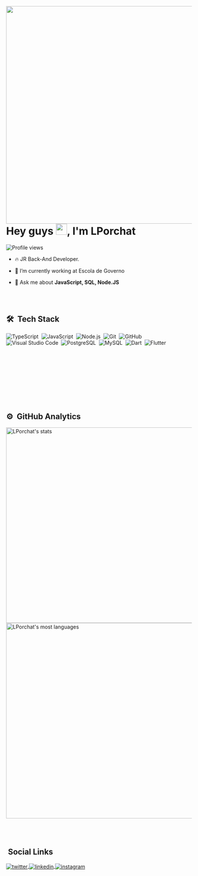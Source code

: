 
<img align="right" height="590em" src="https://raw.githubusercontent.com/gist/Lporchat/c611e31be4d4e9047595f97ec0181d04/raw/d91e78d17466f86d3d2ccbb17db9a8327184cf8d/githubCard.svg"/>
<h1 align="left">Hey guys <img src="https://raw.githubusercontent.com/kaueMarques/kaueMarques/master/hi.gif" width="30px">, I'm LPorchat</h1>
<p align="left"> <img src="https://komarev.com/ghpvc/?username=Lporchat&color=blueviolet" alt="Profile views" /> </p>

- 🔥 JR Back-And Developer. 

- 🔭 I’m currently working at Escola de Governo

- 💬 Ask me about **JavaScript, SQL, Node.JS**

<br><br>

## 🛠 &nbsp;Tech Stack

![TypeScript](https://img.shields.io/badge/-JavaScript-05122A?style=flat&logo=typescript&color=blueviolet)&nbsp;
![JavaScript](https://img.shields.io/badge/-JavaScript-05122A?style=flat&logo=javascript&color=blueviolet)&nbsp;
![Node.js](https://img.shields.io/badge/-Node.js-05122A?style=flat&logo=node.js&color=blueviolet)&nbsp;
![Git](https://img.shields.io/badge/-Git-05122A?style=flat&logo=git&color=blueviolet)&nbsp;
![GitHub](https://img.shields.io/badge/-GitHub-05122A?style=flat&logo=github&color=blueviolet)&nbsp;
![Visual Studio Code](https://img.shields.io/badge/-Visual%20Studio%20Code-05122A?style=flat&logo=visual-studio-code&logoColor=007ACC&color=blueviolet)&nbsp;
![PostgreSQL](https://img.shields.io/badge/-PostgreSQL-05122A?style=flat&logo=postgresql&color=blueviolet)&nbsp;
![MySQL](https://img.shields.io/badge/-MySQL-05122A?style=flat&logo=mysql&color=blueviolet)&nbsp;
![Dart](https://img.shields.io/badge/-Dart-05122A?style=flat&logo=dart&color=blueviolet)&nbsp;
![Flutter](https://img.shields.io/badge/-Flutter-05122A?style=flat&logo=flutter&color=blueviolet)&nbsp;

<br><br><br><br><br><br><br><br>


## ⚙️ &nbsp;GitHub Analytics

<p align="left">
<img width="530em" src="https://github-readme-stats.vercel.app/api?username=Lporchat&show_icons=true&theme=midnight-purple" alt="LPorchat's stats"/>
<img width="530em" src="https://github-readme-stats.vercel.app/api/top-langs/?username=Lporchat&theme=midnight-purple" alt="LPorchat's most languages"/>
</p>

<br><br>

##  &nbsp;Social Links
<a href="https://twitter.com/LPorchatDev" target="_blank">
  <img align="center" src="https://img.shields.io/badge/-LPorchatDev-05122A?style=flat&logo=twitter" alt="twitter"/>  
</a>
<a href="https://www.linkedin.com/in/lporchat/" target="_blank">
  <img align="center" src="https://img.shields.io/badge/-LPorchat-05122A?style=flat&logo=linkedin" alt="linkedin"/>
</a>
<a href="https://www.instagram.com/lporchat/" target="_blank">
 <img align="center" src="https://img.shields.io/badge/-LPorchat-05122A?style=flat&logo=instagram" alt="instagram"/>
</a>
</p>

<!--<img width="500em" src="https://github-readme-twitter-gazf.vercel.app/api?id=maykbrito&layout=wide&show_reply=off&show_retweet=off" />

**maykbrito/maykbrito** is a ✨ _special_ ✨ repository because its `README.md` (this file) appears on your GitHub profile.

Here are some ideas to get you started:

- 🔭 I’m currently working on ...
- 🌱 I’m currently learning ...
- 👯 I’m looking to collaborate on ...
- 🤔 I’m looking for help with ...
- 💬 Ask me about ...
- 📫 How to reach me: ...
- 😄 Pronouns: ...
- ⚡ Fun fact: ...
-->

